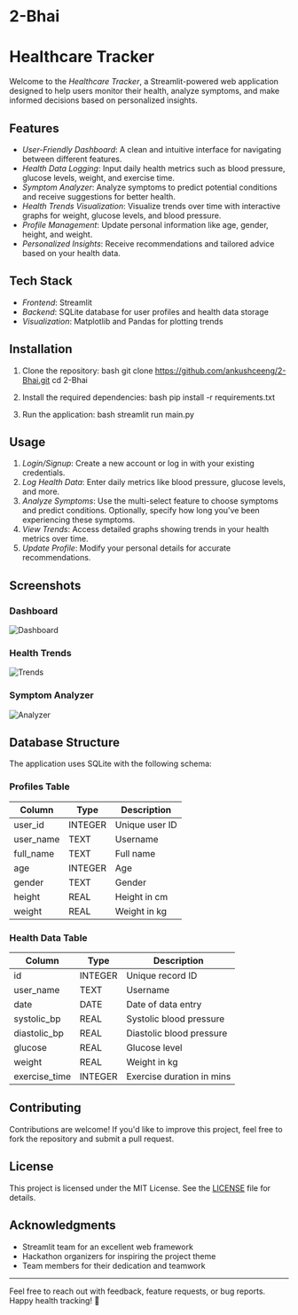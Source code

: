 # 2-Bhai

# Healthcare Tracker

Welcome to the *Healthcare Tracker*, a Streamlit-powered web application designed to help users monitor their health, analyze symptoms, and make informed decisions based on personalized insights.

## Features

- *User-Friendly Dashboard*: A clean and intuitive interface for navigating between different features.
- *Health Data Logging*: Input daily health metrics such as blood pressure, glucose levels, weight, and exercise time.
- *Symptom Analyzer*: Analyze symptoms to predict potential conditions and receive suggestions for better health.
- *Health Trends Visualization*: Visualize trends over time with interactive graphs for weight, glucose levels, and blood pressure.
- *Profile Management*: Update personal information like age, gender, height, and weight.
- *Personalized Insights*: Receive recommendations and tailored advice based on your health data.

## Tech Stack

- *Frontend*: Streamlit
- *Backend*: SQLite database for user profiles and health data storage
- *Visualization*: Matplotlib and Pandas for plotting trends

## Installation

1. Clone the repository:
   bash
   git clone https://github.com/ankushceeng/2-Bhai.git
   cd 2-Bhai
   
2. Install the required dependencies:
   bash
   pip install -r requirements.txt
   
3. Run the application:
   bash
   streamlit run main.py
   

## Usage

1. *Login/Signup*: Create a new account or log in with your existing credentials.
2. *Log Health Data*: Enter daily metrics like blood pressure, glucose levels, and more.
3. *Analyze Symptoms*: Use the multi-select feature to choose symptoms and predict conditions. Optionally, specify how long you've been experiencing these symptoms.
4. *View Trends*: Access detailed graphs showing trends in your health metrics over time.
5. *Update Profile*: Modify your personal details for accurate recommendations.

## Screenshots

### Dashboard
![Dashboard](assets/dashboard_screenshot.png)

### Health Trends
![Trends](assets/trends_screenshot.png)

### Symptom Analyzer
![Analyzer](assets/analyzer_screenshot.png)

## Database Structure

The application uses SQLite with the following schema:

### Profiles Table
| Column      | Type    | Description              |
|-------------|---------|--------------------------|
| user_id     | INTEGER | Unique user ID          |
| user_name   | TEXT    | Username                |
| full_name   | TEXT    | Full name               |
| age         | INTEGER | Age                     |
| gender      | TEXT    | Gender                  |
| height      | REAL    | Height in cm            |
| weight      | REAL    | Weight in kg            |

### Health Data Table
| Column         | Type    | Description                 |
|----------------|---------|-----------------------------|
| id             | INTEGER | Unique record ID           |
| user_name      | TEXT    | Username                   |
| date           | DATE    | Date of data entry         |
| systolic_bp    | REAL    | Systolic blood pressure    |
| diastolic_bp   | REAL    | Diastolic blood pressure   |
| glucose        | REAL    | Glucose level             |
| weight         | REAL    | Weight in kg              |
| exercise_time  | INTEGER | Exercise duration in mins |

## Contributing

Contributions are welcome! If you'd like to improve this project, feel free to fork the repository and submit a pull request.

## License

This project is licensed under the MIT License. See the [LICENSE](LICENSE) file for details.

## Acknowledgments

- Streamlit team for an excellent web framework
- Hackathon organizers for inspiring the project theme
- Team members for their dedication and teamwork

---

Feel free to reach out with feedback, feature requests, or bug reports. Happy health tracking! 🚀
